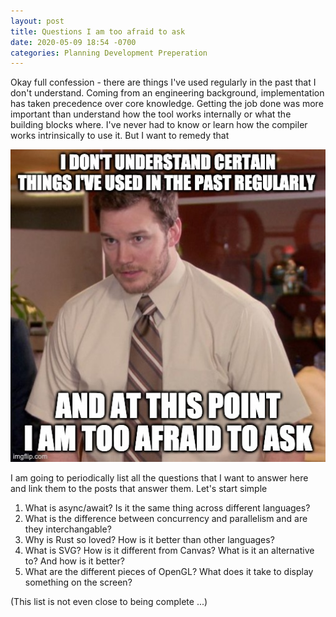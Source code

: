 ```yaml
---
layout: post
title: Questions I am too afraid to ask
date: 2020-05-09 18:54 -0700
categories: Planning Development Preperation
---
```


Okay full confession - there are things I've used regularly in the past that I don't understand. Coming from an engineering background, implementation has taken precedence over core knowledge. Getting the job done was more important than understand how the tool works internally or what the building blocks where. I've never had to know or learn how the compiler works intrinsically to use it. But I want to remedy that

<img src="/assets/posts/2020-05-09-2020-05-09-questions-i-am-too-afraid/meme.jpg" alt="andy-meme" height="500" />

I am going to periodically list all the questions that I want to answer here and link them to the posts that answer them. Let's start simple

1. What is async/await? Is it the same thing across different languages?
2. What is the difference between concurrency and parallelism and are they interchangable? 
3. Why is Rust so loved? How is it better than other languages?
4. What is SVG? How is it different from Canvas? What is it an alternative to? And how is it better?
5. What are the different pieces of OpenGL? What does it take to display something on the screen? 


(This list is not even close to being complete ...)